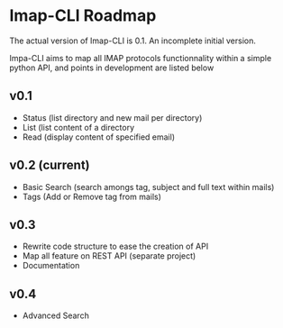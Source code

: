 Imap-CLI Roadmap
================

The actual version of Imap-CLI is 0.1. An incomplete initial version.

Impa-CLI aims to map all IMAP protocols functionnality within a simple python API, and points in development are listed
below


## v0.1 ##

* Status (list directory and new mail per directory)
* List (list content of a directory
* Read (display content of specified email)


## v0.2 (current) ##

* Basic Search (search amongs tag, subject and full text within mails)
* Tags (Add or Remove tag from mails)


## v0.3 ##

* Rewrite code structure to ease the creation of API
* Map all feature on REST API (separate project)
* Documentation


## v0.4 ##

* Advanced Search
